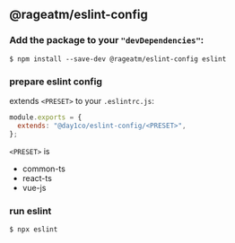 ## @rageatm/eslint-config

### Add the package to your `"devDependencies"`:

```console
$ npm install --save-dev @rageatm/eslint-config eslint
```

### prepare eslint config

extends `<PRESET>` to your `.eslintrc.js`:

```js
module.exports = {
  extends: "@day1co/eslint-config/<PRESET>",
};
```

`<PRESET>` is

- common-ts
- react-ts
- vue-js

### run eslint

```console
$ npx eslint
```

